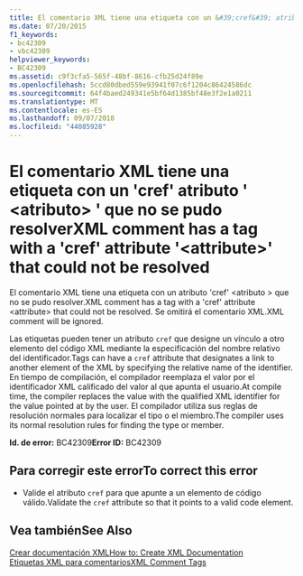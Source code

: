 ```yaml
---
title: El comentario XML tiene una etiqueta con un &#39;cref&#39; atributo &#39; &lt;atributo&gt; &#39; que no se pudo resolver
ms.date: 07/20/2015
f1_keywords:
- bc42309
- vbc42309
helpviewer_keywords:
- BC42309
ms.assetid: c9f3cfa5-565f-48bf-8616-cfb25d24f89e
ms.openlocfilehash: 5ccd80dbed559e93941f07c6f1204c86424586dc
ms.sourcegitcommit: 64f4baed249341e5bf64d1385bf48e3f2e1a0211
ms.translationtype: MT
ms.contentlocale: es-ES
ms.lasthandoff: 09/07/2018
ms.locfileid: "44085928"
---
```

# <a name="xml-comment-has-a-tag-with-a-39cref39-attribute-39ltattributegt39-that-could-not-be-resolved"></a><span data-ttu-id="83f9e-102">El comentario XML tiene una etiqueta con un &#39;cref&#39; atributo &#39; &lt;atributo&gt; &#39; que no se pudo resolver</span><span class="sxs-lookup"><span data-stu-id="83f9e-102">XML comment has a tag with a &#39;cref&#39; attribute &#39;&lt;attribute&gt;&#39; that could not be resolved</span></span>
<span data-ttu-id="83f9e-103">El comentario XML tiene una etiqueta con un atributo 'cref' \<atributo > que no se pudo resolver.</span><span class="sxs-lookup"><span data-stu-id="83f9e-103">XML comment has a tag with a 'cref' attribute \<attribute> that could not be resolved.</span></span> <span data-ttu-id="83f9e-104">Se omitirá el comentario XML.</span><span class="sxs-lookup"><span data-stu-id="83f9e-104">XML comment will be ignored.</span></span>  
  
 <span data-ttu-id="83f9e-105">Las etiquetas pueden tener un atributo `cref` que designe un vínculo a otro elemento del código XML mediante la especificación del nombre relativo del identificador.</span><span class="sxs-lookup"><span data-stu-id="83f9e-105">Tags can have a `cref` attribute that designates a link to another element of the XML by specifying the relative name of the identifier.</span></span> <span data-ttu-id="83f9e-106">En tiempo de compilación, el compilador reemplaza el valor por el identificador XML calificado del valor al que apunta el usuario.</span><span class="sxs-lookup"><span data-stu-id="83f9e-106">At compile time, the compiler replaces the value with the qualified XML identifier for the value pointed at by the user.</span></span> <span data-ttu-id="83f9e-107">El compilador utiliza sus reglas de resolución normales para localizar el tipo o el miembro.</span><span class="sxs-lookup"><span data-stu-id="83f9e-107">The compiler uses its normal resolution rules for finding the type or member.</span></span>  
  
 <span data-ttu-id="83f9e-108">**Id. de error:** BC42309</span><span class="sxs-lookup"><span data-stu-id="83f9e-108">**Error ID:** BC42309</span></span>  
  
## <a name="to-correct-this-error"></a><span data-ttu-id="83f9e-109">Para corregir este error</span><span class="sxs-lookup"><span data-stu-id="83f9e-109">To correct this error</span></span>  
  
-   <span data-ttu-id="83f9e-110">Valide el atributo `cref` para que apunte a un elemento de código válido.</span><span class="sxs-lookup"><span data-stu-id="83f9e-110">Validate the `cref` attribute so that it points to a valid code element.</span></span>  
  
## <a name="see-also"></a><span data-ttu-id="83f9e-111">Vea también</span><span class="sxs-lookup"><span data-stu-id="83f9e-111">See Also</span></span>  
 [<span data-ttu-id="83f9e-112">Crear documentación XML</span><span class="sxs-lookup"><span data-stu-id="83f9e-112">How to: Create XML Documentation</span></span>](../../visual-basic/programming-guide/program-structure/how-to-create-xml-documentation.md)  
 [<span data-ttu-id="83f9e-113">Etiquetas XML para comentarios</span><span class="sxs-lookup"><span data-stu-id="83f9e-113">XML Comment Tags</span></span>](../../visual-basic/language-reference/xmldoc/index.md)
